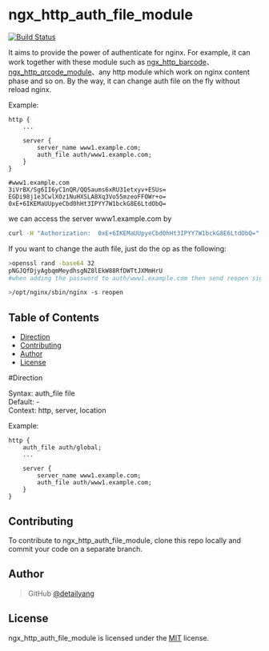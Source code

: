 # ngx_http_auth_file_module
[![Build Status](https://travis-ci.org/x-v8/ngx_http_auth_file_module.svg?branch=master)](https://travis-ci.org/x-v8/ngx_http_auth_file_module)

It aims to provide the power of authenticate for nginx. For example, it can work together with these module such as [ngx_http_barcode](https://github.com/x-v8/ngx_http_barcode)、 [ngx_http_qrcode_module](https://github.com/x-v8/ngx_http_qrcode_module)、any http module which work on nginx content phase and so on. By the way, it can change auth file on the fly without reload nginx.

Example:
````
http {
    ...

    server {
        server_name www1.example.com;
        auth_file auth/www1.example.com;
    }
}

#www1.example.com
3iVrBX/Sg6II6yC1nQR/QQSaums6xRU31etxyv+ESUs=
EGDi98j1e3CwlXOz1NuHXSLA8Xq3Vo55mzeoFFOWr+o=
0xE+6IKEMaUUpyeCbd0hHt3IPYY7W1bckG8E6LtdObQ=
````

we can access the server www1.example.com by 
````bash
curl -H "Authorization:  0xE+6IKEMaUUpyeCbd0hHt3IPYY7W1bckG8E6LtdObQ=" http://www1.example.com 
````
If you want to change the auth file, just do the op as the following:
````bash
>openssl rand -base64 32
pNGJQfDjyAgbqmMeydhsgNZ8lEkW88RfDWTtJXMmHrU
#when adding the password to auth/www1.example.com then send reopen signal to nginx

>/opt/nginx/sbin/nginx -s reopen
````

Table of Contents
-----------------
* [Direction](#direction)
* [Contributing](#contributing)
* [Author](#author)
* [License](#license)


#Direction

Syntax:	auth_file file             
Default:	-           
Context:	http, server, location            

Example:
````
http {
    auth_file auth/global;
    ...

    server {
        server_name www1.example.com;
        auth_file auth/www1.example.com;
    }
}
````


Contributing
------------

To contribute to ngx_http_auth_file_module, clone this repo locally and commit your code on a separate branch.


Author
------

> GitHub [@detailyang](https://github.com/detailyang)


License
-------
ngx_http_auth_file_module is licensed under the [MIT] license.

[MIT]: https://github.com/detailyang/ybw/blob/master/licenses/MIT
